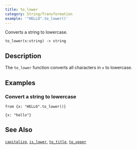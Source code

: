```yaml
---
title: to_lower
category: String/Transformation
example: '"HELLO".to_lower()'
---
```

Converts a string to lowercase.

```tql
to_lower(x:string) -> string
```

## Description

The `to_lower` function converts all characters in `x` to lowercase.

## Examples

### Convert a string to lowercase

```tql
from {x: "HELLO".to_lower()}
```

```tql
{x: "hello"}
```

## See Also

[`capitalize`](/reference/functions/capitalize),
[`is_lower`](/reference/functions/is_lower),
[`to_title`](/reference/functions/to_title),
[`to_upper`](/reference/functions/to_upper)
